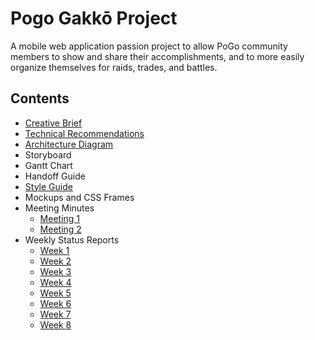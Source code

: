 # Pogo Gakkō Project

A mobile web application passion project to allow PoGo community members to show and share their accomplishments, and to more easily organize themselves for raids, trades, and battles.

## Contents
- [Creative Brief](https://github.com/TeamTomodachi/GakkoDocs/blob/master/Project%20Documentation/Pogo%20Gakko%20Creative%20Brief.pdf)
- [Technical Recommendations](https://github.com/TeamTomodachi/GakkoDocs/blob/master/Project%20Documentation/Pogo%20Gakko%20Technical%20Recommendations.pdf)
- [Architecture Diagram](https://github.com/TeamTomodachi/GakkoDocs/blob/master/Development/Backend/Architecture/Backend%20Architecture.pdf)
- Storyboard
- Gantt Chart
- Handoff Guide
- [Style Guide](https://github.com/TeamTomodachi/GakkoDocs/blob/master/Project%20Documentation/PogoGakkoStyleGuide.pdf)
- Mockups and CSS Frames
- Meeting Minutes
  - [Meeting 1](https://github.com/TeamTomodachi/GakkoDocs/blob/master/Meeting%20Minutes/POGO%20Gakko%20-%20Meeting%20Minutes%201.pdf)
  - [Meeting 2](https://github.com/TeamTomodachi/GakkoDocs/blob/master/Meeting%20Minutes/POGO%20Gakko%20-%20Meeting%20Minutes%202.pdf)
- Weekly Status Reports
  - [Week 1](https://github.com/TeamTomodachi/GakkoDocs/blob/master/Weekly%20Status%20Reports/Team%20Tomodachi%20Status%20Report%20-%20week%201.pdf)
  - [Week 2](https://github.com/TeamTomodachi/GakkoDocs/blob/master/Weekly%20Status%20Reports/Team%20Tomodachi%20Status%20Report%20-%20week%202.pdf)
  - [Week 3](https://github.com/TeamTomodachi/GakkoDocs/blob/master/Weekly%20Status%20Reports/Team%20Tomodachi%20Status%20Report%20-%20week%203.pdf)
  - [Week 4](https://github.com/TeamTomodachi/GakkoDocs/blob/master/Weekly%20Status%20Reports/Team%20Tomodachi%20Status%20Report%20-%20week%204.pdf)
  - [Week 5](https://github.com/TeamTomodachi/GakkoDocs/blob/master/Weekly%20Status%20Reports/Team%20Tomodachi%20Status%20Report%20-%20week%205.pdf)
  - [Week 6](https://github.com/TeamTomodachi/GakkoDocs/blob/master/Weekly%20Status%20Reports/Team%20Tomodachi%20Status%20Report%20-%20week%206.pdf)
  - [Week 7](https://github.com/TeamTomodachi/GakkoDocs/blob/master/Weekly%20Status%20Reports/Team%20Tomodachi%20Status%20Report%20-%20week%207.pdf)
  - [Week 8](https://github.com/TeamTomodachi/GakkoDocs/blob/master/Weekly%20Status%20Reports/Team%20Tomodachi%20Status%20Report%20-%20week%208.pdf)
